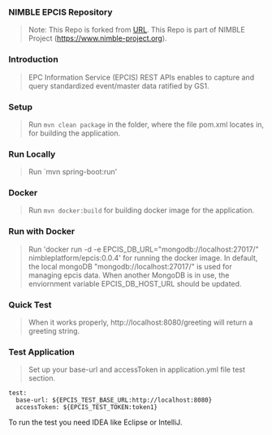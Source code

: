 ### NIMBLE EPCIS Repository ###
> Note: This Repo is forked from [URL](https://github.com/JaewookByun/epcis).
> This Repo is part of NIMBLE Project (https://www.nimble-project.org).

### Introduction ###
> EPC Information Service (EPCIS) REST APIs enables to capture and query standardized event/master data ratified by GS1.

### Setup ###

> Run `mvn clean package` in the folder, where the file pom.xml locates in, for building the application.

### Run Locally ###

> Run `mvn spring-boot:run' 

### Docker ###

> Run `mvn docker:build` for building docker image for the application.

### Run with Docker ###

> Run 'docker run -d -e EPCIS_DB_URL="mongodb://localhost:27017/" nimbleplatform/epcis:0.0.4' for running the docker image. In default, the local mongoDB "mongodb://localhost:27017/" is used for managing epcis data. When another MongoDB is in use, the enviornment variable EPCIS_DB_HOST_URL should be updated. 

### Quick Test ###
> When it works properly, http://localhost:8080/greeting will return a greeting string.

### Test Application ###
> Set up your base-url and accessToken in application.yml file test section.
```
test:
  base-url: ${EPCIS_TEST_BASE_URL:http://localhost:8080}
  accessToken: ${EPCIS_TEST_TOKEN:token1}
```
To run the test you need IDEA like Eclipse or IntelliJ.





